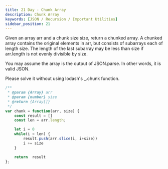 ```yaml
---
title: 21 Day - Chunk Array
description: Chunk Array
keywords: [JSON / Recursion / Important Utilities]
sidebar_position: 21
---
```


Given an array arr and a chunk size size, return a chunked array. A chunked array contains the original elements in arr, but consists of subarrays each of length size. The length of the last subarray may be less than size if arr.length is not evenly divisible by size.

You may assume the array is the output of JSON.parse. In other words, it is valid JSON.

Please solve it without using lodash's _.chunk function.


```js
/**
 * @param {Array} arr
 * @param {number} size
 * @return {Array[]}
 */
var chunk = function(arr, size) {
    const result = []    
    const len = arr.length;

    let i = 0
    while(i < len) {
        result.push(arr.slice(i, i+size))
        i += size
    }

    return  result
};
```